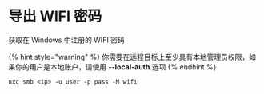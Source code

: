 # 导出 WIFI 密码

获取在 Windows 中注册的 WIFI 密码

{% hint style="warning" %}
你需要在远程目标上至少具有本地管理员权限，如果你的用户是本地账户，请使用 **--local-auth** 选项
{% endhint %}

```
nxc smb <ip> -u user -p pass -M wifi
```
